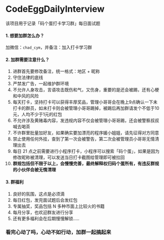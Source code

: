 # CodeEggDailyInterview

该项目用于记录「码个蛋打卡学习群」每日面试题

#### 1. 想要加群怎么办？
加微信：`chad_cym`，并备注：加入打卡学习群

#### 2. 加群需要注意什么？
1. 进群首先要修改备注，统一格式：地区 + 昵称
2. 守住法律的底线
3. 严禁发广告，一起维护群环境
4. 不允许人身攻击，言语攻击既伤和气，又伤身，重要的是还会被踢，还有心梗和中风的风险
5. 每天打卡，坚持打卡可以获得丰厚奖品，管理小哥哥会在晚上9点确认一下未打卡的群员，如未打卡则会被管理小哥哥踢掉，被踢后再加群请发个不低于10元，人均不少于1元的红包
6. 不允许涉及黄赌毒内容，发违规内容不仅会被管理小哥哥踢，还会被警察叔叔喊去喝茶
7. 不许群里批量加好友，如果确实要加漂亮的程序媛小姐姐，请先征得对方同意
8. 禁止使用任何外挂，查到了第一次会被警告，第二次会被管理员小哥哥无情清理出去
9. 每日 21 点之前需要进行小程序打卡，小程序可以搜索「码个蛋」，如果是因为修改昵称被清理，可以发送当日打卡截图给管理即可被拉回
10. **群规包括但不限于以上，会慢慢完善，最终解释权归码个蛋所有，有违反群规的小伙伴会被无情清理**

#### 3. 群福利
1. 良好的氛围，这点是必须滴
2. 每日红包，发完面试题后会发红包
3. 专属抽奖，奖品包括 N 多种市面上比较火的书籍
4. 每月分享，也欢迎群友进行分享
5. 还有更多福利会在后期慢慢解锁.....

### 看完心动了吗，心动不如行动，加群一起搞起来
